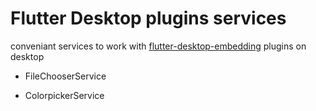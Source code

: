 # Flutter Desktop plugins services

conveniant services to work with [flutter-desktop-embedding](https://github.com/google/flutter-desktop-embedding) plugins on desktop

- FileChooserService

- ColorpickerService